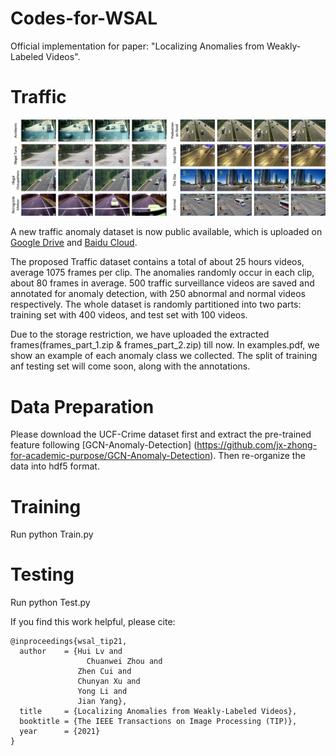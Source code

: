 # Codes-for-WSAL
Official implementation for paper: "Localizing Anomalies from Weakly-Labeled Videos".

# Traffic 
![image](./traffic_examples.png)

A new traffic anomaly dataset is now public available, which is uploaded on [Google Drive](https://drive.google.com/open?id=1cofMJGglil4vddrq_unuy7EEhthMYtuq) and [Baidu Cloud]().

The proposed Traffic dataset contains a total of about 25 hours videos, average 1075 frames per clip. The anomalies randomly occur in each clip, about 80 frames in average. 500 traffic surveillance videos are saved and annotated for anomaly detection, with 250 abnormal and normal videos respectively. The whole dataset is randomly partitioned into two parts: training set with 400 videos, and test set with 100 videos.

Due to the storage restriction, we have uploaded the extracted frames(frames_part_1.zip & frames_part_2.zip) till now. In examples.pdf, we show an example of each anomaly class we collected. The split of training anf testing set will come soon, along with the annotations.

# Data Preparation 
Please download the UCF-Crime dataset first and extract the pre-trained feature following [GCN-Anomaly-Detection] (https://github.com/jx-zhong-for-academic-purpose/GCN-Anomaly-Detection). Then re-organize the data into hdf5 format.

# Training
Run python Train.py

# Testing
Run python Test.py

If you find this work helpful, please cite:
```
@inproceedings{wsal_tip21,
  author    = {Hui Lv and
	             Chuanwei Zhou and
               Zhen Cui and
               Chunyan Xu and
               Yong Li and
               Jian Yang},
  title     = {Localizing Anomalies from Weakly-Labeled Videos},
  booktitle = {The IEEE Transactions on Image Processing (TIP)},
  year      = {2021}
}
```

